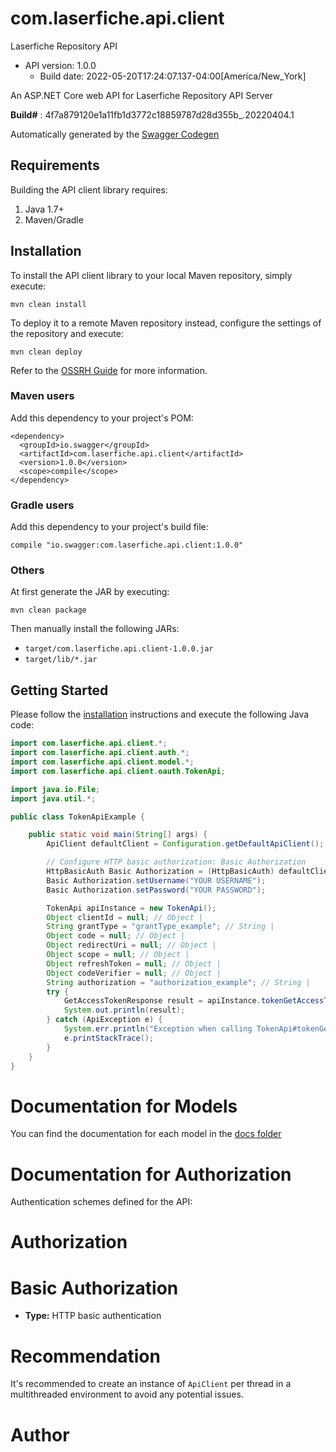 # com.laserfiche.api.client
Laserfiche Repository API

- API version: 1.0.0
  - Build date: 2022-05-20T17:24:07.137-04:00[America/New_York]
 
An ASP.NET Core web API for Laserfiche Repository API Server

**Build#** : 4f7a879120e1a11fb1d3772c18859787d28d355b_.20220404.1

Automatically generated by the [Swagger Codegen](https://github.com/swagger-api/swagger-codegen)

## Requirements
Building the API client library requires:

1. Java 1.7+
2. Maven/Gradle

## Installation
To install the API client library to your local Maven repository, simply execute:

```
mvn clean install
```

To deploy it to a remote Maven repository instead, configure the settings of the repository and execute:

```
mvn clean deploy
```

Refer to the [OSSRH Guide](https://central.sonatype.org/publish/publish-guide/) for more information.

### Maven users

Add this dependency to your project's POM:

```
<dependency>
  <groupId>io.swagger</groupId>
  <artifactId>com.laserfiche.api.client</artifactId>
  <version>1.0.0</version>
  <scope>compile</scope>
</dependency>
```

### Gradle users
Add this dependency to your project's build file:

```
compile "io.swagger:com.laserfiche.api.client:1.0.0"
```

### Others
At first generate the JAR by executing:

```
mvn clean package
```

Then manually install the following JARs:
- `target/com.laserfiche.api.client-1.0.0.jar`
- `target/lib/*.jar`

## Getting Started
Please follow the [installation](https://github.com/Laserfiche/lf-api-client-core-java#installation) instructions and execute the following Java code:

```java
import com.laserfiche.api.client.*;
import com.laserfiche.api.client.auth.*;
import com.laserfiche.api.client.model.*;
import com.laserfiche.api.client.oauth.TokenApi;

import java.io.File;
import java.util.*;

public class TokenApiExample {

    public static void main(String[] args) {
        ApiClient defaultClient = Configuration.getDefaultApiClient();

        // Configure HTTP basic authorization: Basic Authorization
        HttpBasicAuth Basic Authorization = (HttpBasicAuth) defaultClient.getAuthentication("Basic Authorization");
        Basic Authorization.setUsername("YOUR USERNAME");
        Basic Authorization.setPassword("YOUR PASSWORD");

        TokenApi apiInstance = new TokenApi();
        Object clientId = null; // Object | 
        String grantType = "grantType_example"; // String | 
        Object code = null; // Object | 
        Object redirectUri = null; // Object | 
        Object scope = null; // Object | 
        Object refreshToken = null; // Object | 
        Object codeVerifier = null; // Object | 
        String authorization = "authorization_example"; // String | 
        try {
            GetAccessTokenResponse result = apiInstance.tokenGetAccessToken(clientId, grantType, code, redirectUri, scope, refreshToken, codeVerifier, authorization);
            System.out.println(result);
        } catch (ApiException e) {
            System.err.println("Exception when calling TokenApi#tokenGetAccessToken");
            e.printStackTrace();
        }
    }
}
```

# Documentation for Models
You can find the documentation for each model in the [docs folder](https://github.com/Laserfiche/lf-repository-api-client-java/tree/1.x/docs)

# Documentation for Authorization
Authentication schemes defined for the API:

# Authorization
# Basic Authorization
- **Type:** HTTP basic authentication

# Recommendation
It's recommended to create an instance of `ApiClient` per thread in a multithreaded environment to avoid any potential issues.

# Author















